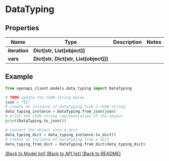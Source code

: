 # DataTyping


## Properties

Name | Type | Description | Notes
------------ | ------------- | ------------- | -------------
**iteration** | **Dict[str, List[object]]** |  | 
**vars** | **Dict[str, Dict[str, List[object]]]** |  | 

## Example

```python
from openapi_client.models.data_typing import DataTyping

# TODO update the JSON string below
json = "{}"
# create an instance of DataTyping from a JSON string
data_typing_instance = DataTyping.from_json(json)
# print the JSON string representation of the object
print(DataTyping.to_json())

# convert the object into a dict
data_typing_dict = data_typing_instance.to_dict()
# create an instance of DataTyping from a dict
data_typing_from_dict = DataTyping.from_dict(data_typing_dict)
```
[[Back to Model list]](../README.md#documentation-for-models) [[Back to API list]](../README.md#documentation-for-api-endpoints) [[Back to README]](../README.md)


